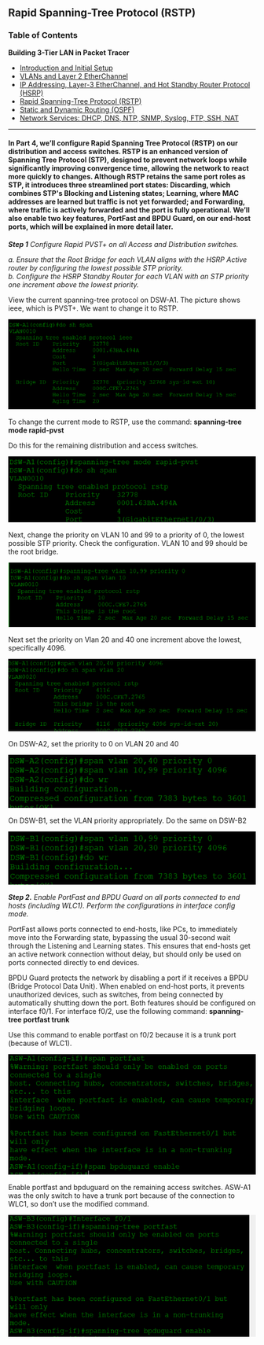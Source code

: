 ## Rapid Spanning-Tree Protocol (RSTP)  

### Table of Contents

 <b>Building 3-Tier LAN in Packet Tracer</b>  
  - [Introduction and Initial Setup](https://github.com/GSecAwareness/LAN/blob/main/README.md)  
  - [VLANs and Layer 2 EtherChannel](https://github.com/GSecAwareness/LAN/blob/main/part2/part2.md)
  - [IP Addressing, Layer-3 EtherChannel, and Hot Standby Router Protocol (HSRP)](https://github.com/GSecAwareness/LAN/blob/main/part3/part3.md)
  - [Rapid Spanning-Tree Protocol (RSTP)](https://github.com/GSecAwareness/LAN/blob/main/part4/part4.md)  
  - [Static and Dynamic Routing (OSPF)](https://github.com/GSecAwareness/LAN/blob/main/part5/part5.md) 
  - [Network Services: DHCP, DNS, NTP, SNMP, Syslog, FTP, SSH, NAT](https://github.com/GSecAwareness/LAN/edit/main/part6/part6.md)
---
#### In Part 4, we’ll configure Rapid Spanning Tree Protocol (RSTP) on our distribution and access switches. RSTP is an enhanced version of Spanning Tree Protocol (STP), designed to prevent network loops while significantly improving convergence time, allowing the network to react more quickly to changes. Although RSTP retains the same port roles as STP, it introduces three streamlined port states: Discarding, which combines STP's Blocking and Listening states; Learning, where MAC addresses are learned but traffic is not yet forwarded; and Forwarding, where traffic is actively forwarded and the port is fully operational. We’ll also enable two key features, PortFast and BPDU Guard, on our end-host ports, which will be explained in more detail later.

***Step 1*** *Configure Rapid PVST+ on all Access and Distribution switches.*  

*a. Ensure that the Root Bridge for each VLAN aligns with the HSRP Active router by configuring the lowest possible STP priority.  
b. Configure the HSRP Standby Router for each VLAN with an STP priority one increment above the lowest priority.*  

View the current spanning-tree protocol  on DSW-A1. The picture shows ieee, which is PVST+. We want to change it to RSTP.  

![get-content](https://github.com/GSecAwareness/LAN/blob/main/part4/1%20PVST.PNG)  

To change the current mode to RSTP, use the command:
**spanning-tree mode rapid-pvst**

Do this for the remaining distribution and access switches. 

![get-content](https://github.com/GSecAwareness/LAN/blob/main/part4/2%20RSTP.PNG)

Next, change the priority on VLAN 10 and 99 to a priority of 0, the lowest possible STP priority. Check the configuration. VLAN 10 and 99 should be the root bridge. 

![get-content](https://github.com/GSecAwareness/LAN/blob/main/part4/3%20priority.PNG)

Next set the priority on Vlan 20 and 40 one increment above the lowest, specifically 4096.

![get-content](https://github.com/GSecAwareness/LAN/blob/main/part4/4%20priority%204096.PNG)

On DSW-A2, set the priority to 0 on VLAN 20 and 40

![get-content](https://github.com/GSecAwareness/LAN/blob/main/part4/5%20priority.PNG)

On DSW-B1, set the VLAN priority appropriately. Do the same on DSW-B2

![get-content](https://github.com/GSecAwareness/LAN/blob/main/part4/6%20priority.PNG)

***Step 2.*** *Enable PortFast and BPDU Guard on all ports connected to end hosts (including WLC1). Perform the configurations in interface config mode.*

PortFast allows ports connected to end-hosts, like PCs, to immediately move into the Forwarding state, bypassing the usual 30-second wait through the Listening and Learning states. This ensures that end-hosts get an active network connection without delay, but should only be used on ports connected directly to end devices.

BPDU Guard protects the network by disabling a port if it receives a BPDU (Bridge Protocol Data Unit). When enabled on end-host ports, it prevents unauthorized devices, such as switches, from being connected by automatically shutting down the port. Both features should be configured on interface f0/1. For interface f0/2, use the following command:
**spanning-tree portfast trunk**  

Use this command to enable portfast on f0/2 because it is a trunk port (because of WLC1). 

![get-content](https://github.com/GSecAwareness/LAN/blob/main/part4/7%20p%20bpdu.PNG)

Enable portfast and bpduguard on the remaining access switches. ASW-A1 was the only switch to have a trunk port because of the connection to WLC1, so don’t use the modified command. 

![get-content](https://github.com/GSecAwareness/LAN/blob/main/part4/8%20p%20bpdu.PNG)














